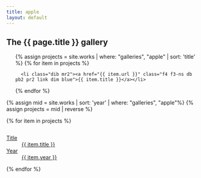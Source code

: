 ```yaml
---
title: apple
layout: default
---
```

<h2>The {{ page.title }} gallery</h2>


<ul class="list pl0 lh">

  {% assign projects = site.works | where: "galleries", "apple" | sort: 'title' %}
  {% for item in projects %}

      <li class="dib mr2"><a href="{{ item.url }}" class="f4 f3-ns db pb2 pr2 link dim blue">{{ item.title }}</a></li>

  {% endfor %}
</ul>

<div class="cf pv2 w-80 center">

{% assign mid = site.works | sort: 'year' | where: "galleries", "apple"%}
{% assign projects = mid | reverse %}

<!-- sorts work dates into reverse order so most recent appears first -->

  {% for item in projects %}

  <div class="fl w-50 w-third-m w-20-l pv2 pr4 ">
  <a href="{{ item.url }}" class="db link dim tl">
    <div class="aspect-ratio aspect-ratio--1x1 bg-white">
      <!-- <img src="works/{{ item.thumb }}"  class="aspect-ratio--object"> -->
      <img style="background-image:url(works/{{ item.thumb }});"
        class="db bg-center cover aspect-ratio--object" />
    </div>
      <dl class="mt2 f6 lh-copy">
        <dt class="clip">Title</dt>
        <dd class="ml0 black truncate w-100">{{ item.title }}</dd>
        <dt class="clip">Year</dt>
        <dd class="ml0 gray truncate w-100">{{ item.year }}</dd>
      </dl>
  </a>
</div>
  {% endfor %}

</div>
